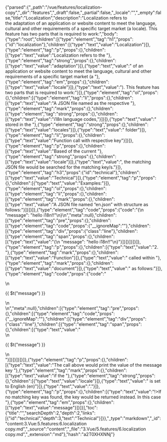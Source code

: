 {"parsed":{"_path":"/vue/features/localization-copy","_dir":"features","_draft":false,"_partial":false,"_locale":"","_empty":false,"title":"Localization","description":"Localization refers to the adaptation of an application or website content to meet the language, cultural and other requirements of a specific target market (a locale). This feature has two parts that is required to work:","body":{"type":"root","children":[{"type":"element","tag":"h1","props":{"id":"localization"},"children":[{"type":"text","value":"Localization"}]},{"type":"element","tag":"p","props":{},"children":[{"type":"text","value":"Localization refers to the "},{"type":"element","tag":"strong","props":{},"children":[{"type":"text","value":"adaptation"}]},{"type":"text","value":" of an application or website content to meet the language, cultural and other requirements of a specific target market (a "},{"type":"element","tag":"em","props":{},"children":[{"type":"text","value":"locale"}]},{"type":"text","value":"). This feature has two parts that is required to work:"}]},{"type":"element","tag":"ol","props":{},"children":[{"type":"element","tag":"li","props":{},"children":[{"type":"text","value":"A JSON file named as the respective "},{"type":"element","tag":"mark","props":{},"children":[{"type":"element","tag":"strong","props":{},"children":[{"type":"text","value":"i18n language codes,"}]}]},{"type":"text","value":" stored in the "},{"type":"element","tag":"strong","props":{},"children":[{"type":"text","value":"locales"}]},{"type":"text","value":" folder"}]},{"type":"element","tag":"li","props":{},"children":[{"type":"text","value":"Function call with respective key"}]}]},{"type":"element","tag":"p","props":{},"children":[{"type":"text","value":"Based of the current "},{"type":"element","tag":"strong","props":{},"children":[{"type":"text","value":"locale"}]},{"type":"text","value":", the matching JSON file would be searched for the matching key/s."}]},{"type":"element","tag":"h3","props":{"id":"technical"},"children":[{"type":"text","value":"Technical"}]},{"type":"element","tag":"p","props":{},"children":[{"type":"text","value":"Examples:"}]},{"type":"element","tag":"ol","props":{},"children":[{"type":"element","tag":"li","props":{},"children":[{"type":"element","tag":"mark","props":{},"children":[{"type":"text","value":"A JSON file named “en.json” with structure as follows:"}]}]}]},{"type":"element","tag":"code","props":{"code":"{\n  \"message\": \"hello i18n!!\"\n}\n","meta":null},"children":[{"type":"element","tag":"pre","props":{},"children":[{"type":"element","tag":"code","props":{"__ignoreMap":""},"children":[{"type":"element","tag":"div","props":{"class":"line"},"children":[{"type":"element","tag":"span","props":{},"children":[{"type":"text","value":"{\n  \"message\": \"hello i18n!!\"\n}"}]}]}]}]}]},{"type":"element","tag":"p","props":{},"children":[{"type":"text","value":"2. "},{"type":"element","tag":"mark","props":{},"children":[{"type":"text","value":"Function"}]},{"type":"text","value":" called within "},{"type":"element","tag":"mark","props":{},"children":[{"type":"text","value":"document"}]},{"type":"text","value":" as follows:"}]},{"type":"element","tag":"code","props":{"code":"<div>\n  <p>{{ $t(\"message\") }}</p>\n</div>\n","meta":null},"children":[{"type":"element","tag":"pre","props":{},"children":[{"type":"element","tag":"code","props":{"__ignoreMap":""},"children":[{"type":"element","tag":"div","props":{"class":"line"},"children":[{"type":"element","tag":"span","props":{},"children":[{"type":"text","value":"<div>\n  <p>{{ $t(\"message\") }}</p>\n</div>"}]}]}]}]}]},{"type":"element","tag":"p","props":{},"children":[{"type":"text","value":"The call above would print the value of the message key "},{"type":"element","tag":"mark","props":{},"children":[{"type":"text","value":"if the "},{"type":"element","tag":"strong","props":{},"children":[{"type":"text","value":"locale"}]},{"type":"text","value":" is set to English (en)"}]},{"type":"text","value":"."}]},{"type":"element","tag":"p","props":{},"children":[{"type":"text","value":"!>If no matching key was found, the key would be returned instead. In this case "},{"type":"element","tag":"em","props":{},"children":[{"type":"text","value":"message"}]}]}],"toc":{"title":"","searchDepth":2,"depth":2,"links":[{"id":"technical","depth":3,"text":"Technical"}]}},"_type":"markdown","_id":"content:3.Vue:5.features:6.localization copy.md","_source":"content","_file":"3.Vue/5.features/6.localization copy.md","_extension":"md"},"hash":"a2T0XHXNNj"}